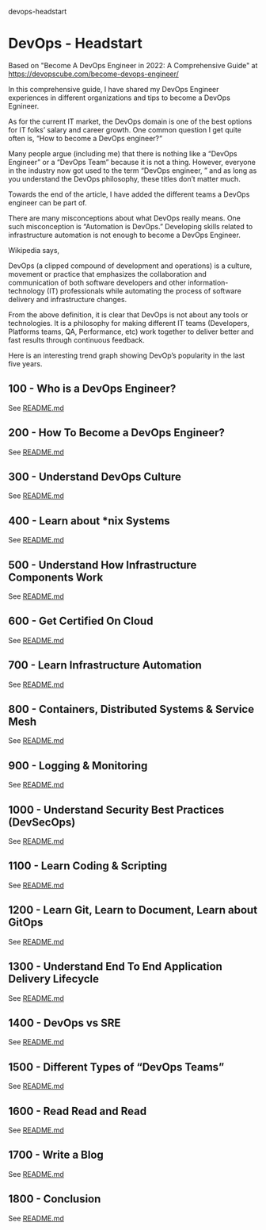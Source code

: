 devops-headstart
# DevOps - Headstart

Based on "Become A DevOps Engineer in 2022: A Comprehensive Guide" at https://devopscube.com/become-devops-engineer/

In this comprehensive guide, I have shared my DevOps Engineer experiences in different organizations and tips to become a DevOps Egnineer.

As for the current IT market, the DevOps domain is one of the best options for IT folks’ salary and career growth. One common question I get quite often is, “How to become a DevOps engineer?“

Many people argue (including me) that there is nothing like a “DevOps Engineer” or a “DevOps Team” because it is not a thing. However, everyone in the industry now got used to the term “DevOps engineer, ” and as long as you understand the DevOps philosophy, these titles don’t matter much.

Towards the end of the article, I have added the different teams a DevOps engineer can be part of.

There are many misconceptions about what DevOps really means. One such misconception is “Automation is DevOps.” Developing skills related to infrastructure automation is not enough to become a DevOps Engineer.

Wikipedia says,

DevOps (a clipped compound of development and operations) is a culture, movement or practice that emphasizes the collaboration and communication of both software developers and other information-technology (IT) professionals while automating the process of software delivery and infrastructure changes.

From the above definition, it is clear that DevOps is not about any tools or technologies. It is a philosophy for making different IT teams (Developers, Platforms teams, QA, Performance, etc) work together to deliver better and fast results through continuous feedback.

Here is an interesting trend graph showing DevOp’s popularity in the last five years.



## 100 - Who is a DevOps Engineer?

See [README.md](./100/README.md)

## 200 - How To Become a DevOps Engineer?

See [README.md](./200/README.md)

## 300 - Understand DevOps Culture

See [README.md](./300/README.md)

## 400 - Learn about *nix Systems

See [README.md](./400/README.md)

## 500 - Understand How Infrastructure Components Work

See [README.md](./500/README.md)

## 600 - Get Certified On Cloud

See [README.md](./600/README.md)

## 700 - Learn Infrastructure Automation

See [README.md](./700/README.md)

## 800 - Containers, Distributed Systems & Service Mesh

See [README.md](./800/README.md)

## 900 - Logging & Monitoring

See [README.md](./900/README.md)

## 1000 - Understand Security Best Practices (DevSecOps)

See [README.md](./1000/README.md)

## 1100 - Learn Coding & Scripting

See [README.md](./1100/README.md)

## 1200 - Learn Git, Learn to Document, Learn about GitOps

See [README.md](./1200/README.md)

## 1300 - Understand End To End Application Delivery Lifecycle

See [README.md](./1300/README.md)

## 1400 - DevOps vs SRE

See [README.md](./1400/README.md)

## 1500 - Different Types of “DevOps Teams”

See [README.md](./1500/README.md)

## 1600 - Read Read and Read

See [README.md](./1600/README.md)

## 1700 - Write a Blog

See [README.md](./1700/README.md)

## 1800 - Conclusion

See [README.md](./1800/README.md)
